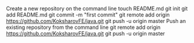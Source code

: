 Create a new repository on the command line
touch README.md
git init
git add README.md
git commit -m "first commit"
git remote add origin https://github.com/KoksharovFE/java.git
git push -u origin master
Push an existing repository from the command line
git remote add origin https://github.com/KoksharovFE/java.git
git push -u origin master